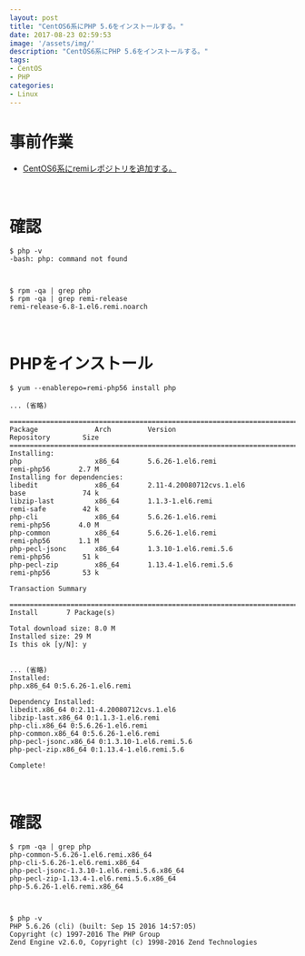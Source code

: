 ```yaml
---
layout: post
title: "CentOS6系にPHP 5.6をインストールする。"
date: 2017-08-23 02:59:53
image: '/assets/img/'
description: "CentOS6系にPHP 5.6をインストールする。"
tags:
- CentOS
- PHP
categories:
- Linux
---
```


# 事前作業
* [CentOS6系にremiレポジトリを追加する。](https://lighthouse-dev.github.io/remi-releaseinstall/)

<br>

# 確認

	$ php -v  
	-bash: php: command not found  



	$ rpm -qa | grep php  
	$ rpm -qa | grep remi-release  
	remi-release-6.8-1.el6.remi.noarch  

<br>

# PHPをインストール

	$ yum --enablerepo=remi-php56 install php  
   
	... (省略)  
	   
	===========================================================================================  
	Package              Arch         Version                          Repository        Size  
	===========================================================================================  
	Installing:  
	php                  x86_64       5.6.26-1.el6.remi                remi-php56       2.7 M  
	Installing for dependencies:  
	libedit              x86_64       2.11-4.20080712cvs.1.el6         base              74 k  
	libzip-last          x86_64       1.1.3-1.el6.remi                 remi-safe         42 k  
	php-cli              x86_64       5.6.26-1.el6.remi                remi-php56       4.0 M  
	php-common           x86_64       5.6.26-1.el6.remi                remi-php56       1.1 M  
	php-pecl-jsonc       x86_64       1.3.10-1.el6.remi.5.6            remi-php56        51 k  
	php-pecl-zip         x86_64       1.13.4-1.el6.remi.5.6            remi-php56        53 k  
	
	Transaction Summary  
	
	===========================================================================================  
	Install       7 Package(s)  
	
	Total download size: 8.0 M  
	Installed size: 29 M  
	Is this ok [y/N]: y  
	
	
	... (省略)  
	Installed:  
	php.x86_64 0:5.6.26-1.el6.remi                                                      
	
	Dependency Installed:  
	libedit.x86_64 0:2.11-4.20080712cvs.1.el6                                               
	libzip-last.x86_64 0:1.1.3-1.el6.remi                                         
	php-cli.x86_64 0:5.6.26-1.el6.remi                                                
	php-common.x86_64 0:5.6.26-1.el6.remi                                            
	php-pecl-jsonc.x86_64 0:1.3.10-1.el6.remi.5.6                                         
	php-pecl-zip.x86_64 0:1.13.4-1.el6.remi.5.6  
	                                        
	Complete!  
	
<br>

# 確認

	$ rpm -qa | grep php  
	php-common-5.6.26-1.el6.remi.x86_64 
	php-cli-5.6.26-1.el6.remi.x86_64  
	php-pecl-jsonc-1.3.10-1.el6.remi.5.6.x86_64  
	php-pecl-zip-1.13.4-1.el6.remi.5.6.x86_64  
	php-5.6.26-1.el6.remi.x86_64  



	$ php -v  
	PHP 5.6.26 (cli) (built: Sep 15 2016 14:57:05)  
	Copyright (c) 1997-2016 The PHP Group  
	Zend Engine v2.6.0, Copyright (c) 1998-2016 Zend Technologies  

<br><br>